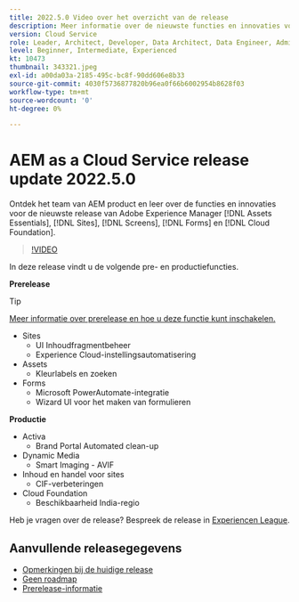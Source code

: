 ```yaml
---
title: 2022.5.0 Video over het overzicht van de release
description: Meer informatie over de nieuwste functies en innovaties voor de release 2022-5-0 voor Adobe Experience Manager [!DNL Assets Essentials], [!DNL Sites], [!DNL Screens], [!DNL Forms] en [!DNL Cloud Foundation].
version: Cloud Service
role: Leader, Architect, Developer, Data Architect, Data Engineer, Admin, User
level: Beginner, Intermediate, Experienced
kt: 10473
thumbnail: 343321.jpeg
exl-id: a00da03a-2185-495c-bc8f-90dd606e8b33
source-git-commit: 4030f5736877820b96ea0f66b6002954b8628f03
workflow-type: tm+mt
source-wordcount: '0'
ht-degree: 0%

---
```


# AEM as a Cloud Service release update 2022.5.0

Ontdek het team van AEM product en leer over de functies en innovaties voor de nieuwste release van Adobe Experience Manager [!DNL Assets Essentials], [!DNL Sites], [!DNL Screens], [!DNL Forms] en [!DNL Cloud Foundation].

>[!VIDEO](https://video.tv.adobe.com/v/343321/?quality=12&learn=on)

In deze release vindt u de volgende pre- en productiefuncties.

**Prerelease**

>[!TIP]
>
>[Meer informatie over prerelease en hoe u deze functie kunt inschakelen.](https://experienceleague.adobe.com/docs/experience-manager-cloud-service/content/release-notes/prerelease.html)

* Sites
   * UI Inhoudfragmentbeheer
   * Experience Cloud-instellingsautomatisering
* Assets
   * Kleurlabels en zoeken
* Forms
   * Microsoft PowerAutomate-integratie
   * Wizard UI voor het maken van formulieren

**Productie**

* Activa
   * Brand Portal Automated clean-up
*  Dynamic Media 
   * Smart Imaging - AVIF
* Inhoud en handel voor sites
   * CIF-verbeteringen
* Cloud Foundation
   * Beschikbaarheid India-regio

Heb je vragen over de release?  Bespreek de release in [Experiencen League](https://adobe.ly/3NDPR8Y).

## Aanvullende releasegegevens

* [Opmerkingen bij de huidige release](https://experienceleague.adobe.com/docs/experience-manager-cloud-service/content/release-notes/home.html)
* [Geen roadmap](https://experienceleague.adobe.com/docs/experience-manager-release-information/aem-release-updates/update-releases-roadmap.html)
* [Prerelease-informatie](https://experienceleague.adobe.com/docs/experience-manager-cloud-service/content/release-notes/prerelease.html)
